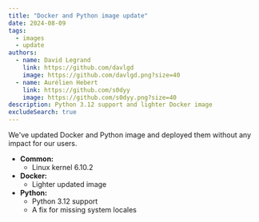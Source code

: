 ```yaml
---
title: "Docker and Python image update"
date: 2024-08-09
tags:
  - images
  - update
authors:
  - name: David Legrand
    link: https://github.com/davlgd
    image: https://github.com/davlgd.png?size=40
  - name: Aurélien Hebert
    link: https://github.com/s0dyy
    image: https://github.com/s0dyy.png?size=40
description: Python 3.12 support and lighter Docker image
excludeSearch: true
---
```


We've updated Docker and Python image and deployed them without any impact for our users.

* **Common:**
  * Linux kernel 6.10.2
* **Docker:**
  * Lighter updated image
* **Python:**
  * Python 3.12 support
  * A fix for missing system locales
